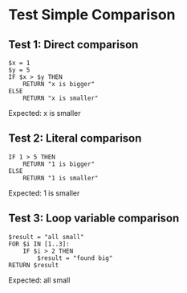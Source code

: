 # Test Simple Comparison

## Test 1: Direct comparison

```ovsm
$x = 1
$y = 5
IF $x > $y THEN
    RETURN "x is bigger"
ELSE
    RETURN "x is smaller"
```

Expected: x is smaller

## Test 2: Literal comparison

```ovsm
IF 1 > 5 THEN
    RETURN "1 is bigger"
ELSE
    RETURN "1 is smaller"
```

Expected: 1 is smaller

## Test 3: Loop variable comparison

```ovsm
$result = "all small"
FOR $i IN [1..3]:
    IF $i > 2 THEN
        $result = "found big"
RETURN $result
```

Expected: all small
